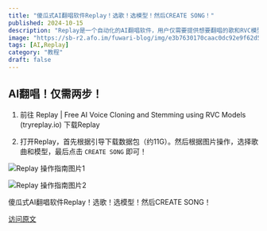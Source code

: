 ```yaml
---
title: "傻瓜式AI翻唱软件Replay！选歌！选模型！然后CREATE SONG！"
published: 2024-10-15
description: "Replay是一个自动化的AI翻唱软件，用户仅需要提供想要翻唱的歌和RVC模型，Replay会自动进行人声分离，并生成AI翻唱音频，对于新手来说十分友好"
image: "https://sb-r2.afo.im/fuwari-blog/img/e3b7630170caac0dc92e9f62d510c1a8.webp"
tags: [AI,Replay]
category: "教程"
draft: false
---
```


## AI翻唱！仅需两步！

1. 前往 Replay \| Free AI Voice Cloning and Stemming using RVC Models (tryreplay.io) 下载Replay

2. 打开Replay，首先根据引导下载数据包（约11G）。然后根据图片操作，选择歌曲和模型，最后点击 `CREATE SONG` 即可！

![Replay 操作指南图片1](https://sb-r2.afo.im/fuwari-blog/img/59f2cc973405b81324f0472f5309ff6efa682ace.webp)

![Replay 操作指南图片2](https://sb-r2.afo.im/fuwari-blog/img/2024-10-15-16-40-07-image.webp)

傻瓜式AI翻唱软件Replay！选歌！选模型！然后CREATE SONG！

[访问原文](https://afo.im/posts/replay/)
